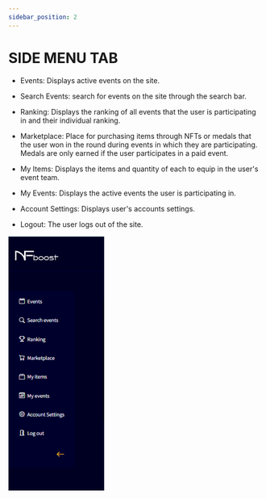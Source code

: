 ```yaml
---
sidebar_position: 2
---
```


# SIDE MENU TAB

- Events: Displays active events on the site.

- Search Events: search for events on the site through the search bar.

- Ranking: Displays the ranking of all events that the user is participating in and their individual ranking.

- Marketplace: Place for purchasing items through NFTs or medals that the user won in the round during events in which they are participating. Medals are only earned if the user participates in a paid event.

- My Items: Displays the items and quantity of each to equip in the user's event team.

- My Events: Displays the active events the user is participating in.

- Account Settings: Displays user's accounts settings.

- Logout: The user logs out of the site.

![1](./../assets/menu-lateral.png)
